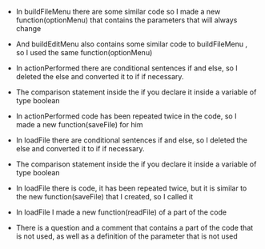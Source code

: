 



- In buildFileMenu there are some similar code so I made a new function(optionMenu) that contains the parameters that will always change

- And buildEditMenu also contains some similar code to buildFileMenu , so I used the same function(optionMenu) 

- In actionPerformed there are conditional sentences if and else, so I deleted the else and converted it to if if necessary.

- The comparison statement inside the if you declare it inside a variable of type boolean

- In actionPerformed code has been repeated twice in the code, so I made a new function(saveFile) for him

- In loadFile there are conditional sentences if and else, so I deleted the else and converted it to if if necessary.

- The comparison statement inside the if you declare it inside a variable of type boolean

- In loadFile there is code, it has been repeated twice, but it is similar to the new function(saveFile) that I created, so I called it

- In loadFile I made a new function(readFile) of a part of the code

- There is a question and a comment that contains a part of the code that is not used, as well as a definition of the parameter that is not used
